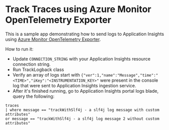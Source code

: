 # Track Traces using Azure Monitor OpenTelemetry Exporter

This is a sample app demonstrating how to send logs to Application Insights using
[Azure Monitor OpenTelemetry Exporter](https://central.sonatype.com/artifact/com.azure/azure-monitor-opentelemetry-exporter/1.0.0-beta.8).

How to run it:
- Update `CONNECTION_STRING` with your Application Insights resource connection string.
- Run TrackLogback class
- Verify an array of logs start with `{"ver":1,"name":"Message","time":"<TIME>","iKey":"<INSTRUMENTATION_KEY>"` were present in the console log
  that were sent to Application Insights ingestion service.
- After it's finished running, go to Application Insights portal logs blade, query the following:

```kusto
traces
| where message == "trackWithSlf4j - a slf4j log message with custom attributes"
or message == "trackWithSlf4j - a slf4j log message 2 without custom attributes"
```